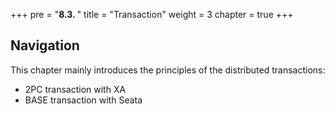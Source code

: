+++
pre = "<b>8.3. </b>"
title = "Transaction"
weight = 3
chapter = true
+++

## Navigation

This chapter mainly introduces the principles of the distributed transactions:

* 2PC transaction with XA
* BASE transaction with Seata
